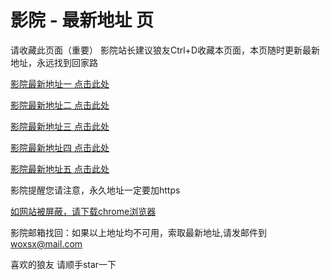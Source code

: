 # 影院 - 最新地址 页

请收藏此页面（重要）
影院站长建议狼友Ctrl+D收藏本页面，本页随时更新最新地址，永远找到回家路

[影院最新地址一 点击此处](https://5gpuju.com/) 

[影院最新地址二 点击此处](https://5gpuka.com/) 

[影院最新地址三 点击此处](https://5gpuke.com/) 

[影院最新地址四 点击此处](https://5gpuku.com/) 

[影院最新地址五 点击此处](https://5gpukd.com/) 

影院提醒您请注意，永久地址一定要加https

[如网站被屏蔽，请下载chrome浏览器](https://8xe23.com/chrome_93.0.4577.82.apk) 

影院邮箱找回：如果以上地址均不可用，索取最新地址,请发邮件到 woxsx@mail.com

喜欢的狼友 请顺手star一下
